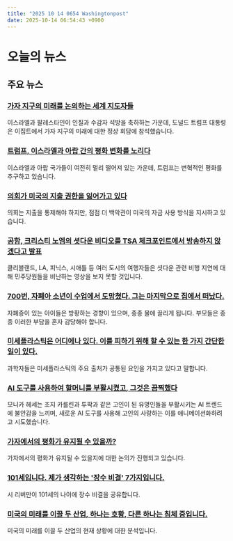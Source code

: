 ```yaml
---
title: "2025 10 14 0654 Washingtonpost"
date: 2025-10-14 06:54:43 +0900
---
```


# 오늘의 뉴스
## 주요 뉴스
### [가자 지구의 미래를 논의하는 세계 지도자들](https://www.washingtonpost.com/world/2025/10/13/trump-israel-gaza-hostage-release-news/)
이스라엘과 팔레스타인이 인질과 수감자 석방을 축하하는 가운데, 도널드 트럼프 대통령은 이집트에서 가자 지구의 미래에 대한 정상 회담에 참석했습니다.
### [트럼프, 이스라엘과 아랍 간의 평화 변화를 노리다](https://www.washingtonpost.com/politics/2025/10/13/trump-peace-gaza-israel-negotiations/)
이스라엘과 아랍 국가들이 여전히 멀리 떨어져 있는 가운데, 트럼프는 변혁적인 평화를 추구하고 있습니다.
### [의회가 미국의 지출 권한을 잃어가고 있다](https://www.washingtonpost.com/politics/2025/10/13/congress-spending-shutdown-budget-trump-vought/)
의회는 지출을 통제해야 하지만, 점점 더 백악관이 미국의 자금 사용 방식을 지시하고 있습니다.
### [공항, 크리스티 노엠의 셧다운 비디오를 TSA 체크포인트에서 방송하지 않겠다고 발표](https://www.washingtonpost.com/transportation/2025/10/13/kristi-noem-shutdown-video/)
클리블랜드, LA, 피닉스, 시애틀 등 여러 도시의 여행자들은 셧다운 관련 비행 지연에 대해 민주당원들을 비난하는 영상을 보지 못할 것입니다.
### [700번, 자폐아 소년이 수업에서 도망쳤다. 그는 마지막으로 집에서 떠났다.](https://www.washingtonpost.com/dc-md-va/2025/10/13/maryland-child-drowning-death-autism-charles-county/)
자폐증이 있는 아이들은 방황하는 경향이 있으며, 종종 물에 끌리게 됩니다. 부모들은 종종 이러한 부담을 혼자 감당해야 합니다.
### [미세플라스틱은 어디에나 있다. 이를 피하기 위해 할 수 있는 한 가지 간단한 일이 있다.](https://www.washingtonpost.com/health/2025/10/13/microplastics-microwave-heat-food-drinks/)
과학자들은 미세플라스틱의 주요 출처가 공통된 요인을 가지고 있다고 말합니다.
### [AI 도구를 사용하여 할머니를 부활시켰고, 그것은 끔찍했다](https://www.washingtonpost.com/style/2025/10/13/ai-loved-ones-grandmother/)
모니카 헤세는 조지 카를린과 투팍과 같은 고인이 된 유명인들을 부활시키는 AI 트렌드에 불안감을 느끼며, 새로운 AI 도구를 사용해 고인의 사랑하는 이를 애니메이션화하려고 시도했습니다.
### [가자에서의 평화가 유지될 수 있을까?](https://www.washingtonpost.com/podcasts/post-reports/will-peace-in-gaza-hold/)
가자에서의 평화가 유지될 수 있을지에 대한 논의가 진행되고 있습니다.
### [101세입니다. 제가 생각하는 '장수 비결' 7가지입니다.](https://www.washingtonpost.com/wellness/2025/10/13/101-years-old-longevity/)
시 리버만이 101세의 나이에 장수 비결을 공유합니다.
### [미국의 미래를 이끌 두 산업, 하나는 호황, 다른 하나는 침체 중입니다.](https://www.washingtonpost.com/business/2025/10/13/manufacturing-artificial-intelligence/)
미국의 미래를 이끌 두 산업의 현재 상황에 대한 분석입니다.